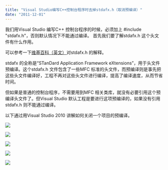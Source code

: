 ```yaml
---
title: "Visual Studio编写C++控制台程序时去掉stdafx.h（取消预编译）"
date: "2011-12-01"
---
```


我们用Visual Studio 编写C++ 控制台程序的时候，必须加上 #include "stdafx.h"，否则默认情况下不能通过编译。 首先我们要了解stdafx.h 这个头文件有什么作用。

可以参考一下[维基百科（英文）](http://en.wikipedia.org/wiki/Precompiled_header#stdafx.h "预编译头文件（stdafx.h）")对stdafx.h 的解释。

stdafx 的全称是“STanDard Application Framework eXtensions”，用于头文件预编译。这个stdafx.h 文件包含了一些MFC 标准的头文件，而预编译则是事先把这些头文件编译好，工程不再对这些头文件进行编译，提高了编译速度，从而节省时间。

但如果是普通的控制台程序，不需要用到MFC 相关类库，就没有必要引用这个预编译头文件了。但Visual Studio 默认工程是要进行这项预编译的，如果没有引用stdafx.h 则不能通过编译。

以下通过用Visual Studio 2010 讲解如何关闭一个项目的预编译。

[![](images/00002-01-ee7cead0fa758518-medium.png)](http://cloud018-wordpress.stor.sinaapp.com/uploads/2011/12/00002-01-ee7cead0fa758518.png)

[![](images/00002-02-24fa7745962f6b30-medium.png)](http://cloud018-wordpress.stor.sinaapp.com/uploads/2011/12/00002-02-24fa7745962f6b30.png)

[![](images/00002-03-af915115fedd9d16-medium.png)](http://cloud018-wordpress.stor.sinaapp.com/uploads/2011/12/00002-03-af915115fedd9d16.png)

[![](images/00002-04-6be5b7e72ef25940-medium.png)](http://cloud018-wordpress.stor.sinaapp.com/uploads/2011/12/00002-04-6be5b7e72ef25940.png)

[![](images/00002-05-958d844e42249b32-medium.png)](http://cloud018-wordpress.stor.sinaapp.com/uploads/2011/12/00002-05-958d844e42249b32.png)
